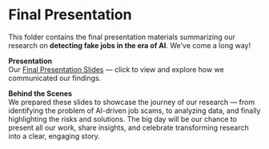 # Final Presentation

This folder contains the final presentation materials summarizing our research on **detecting fake jobs in the era of AI**. We've come a long way!  

**Presentation**  
Our [Final Presentation Slides](hhttps://docs.google.com/presentation/d/1BedGqVdIrTtSj5zWDNFzkGUgHdJ3F9tY/edit?slide=id.p7#slide=id.p7) — click to view and explore how we communicated our findings.  

**Behind the Scenes**  
We prepared these slides to showcase the journey of our research — from identifying the problem of AI-driven job scams, to analyzing data, and finally highlighting the risks and solutions.
The big day will be our chance to present all our work, share insights, and celebrate transforming research into a clear, engaging story.
